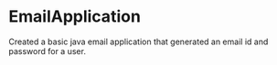 # EmailApplication
Created a basic java email application that generated an email id and password for a user. 
